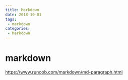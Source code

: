 ```yaml
---
title: Markdown
date: 2018-10-01
tags:
 - markdown
categories:
 - Markdown
---
```


# markdown

https://www.runoob.com/markdown/md-paragraph.html